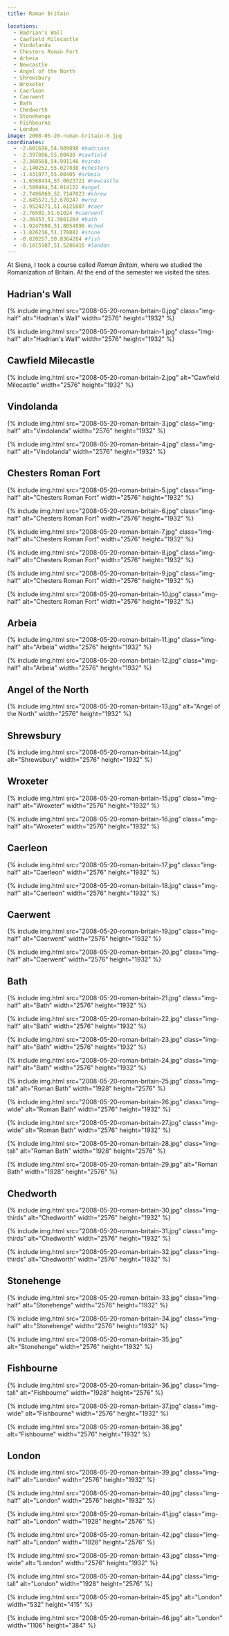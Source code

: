 ```yaml
---
title: Roman Britain

locations:
  - Hadrian's Wall
  - Cawfield Milecastle
  - Vindolanda
  - Chesters Roman Fort
  - Arbeia
  - Newcastle
  - Angel of the North
  - Shrewsbury
  - Wroxeter
  - Caerleon
  - Caerwent
  - Bath
  - Chedworth
  - Stonehenge
  - Fishbourne
  - London
image: 2008-05-20-roman-britain-0.jpg
coordinates:
  - -2.601696,54.989898 #hadrians
  - -2.397806,55.00438 #cawfield
  - -2.360568,54.991146 #vindo
  - -2.140252,55.027838 #chesters
  - -1.431977,55.00405 #arbeia
  - -1.6568434,55.0023721 #newcastle
  - -1.589494,54.914122 #angel
  - -2.7496869,52.7147023 #shrew
  - -2.645571,52.670247 #wrox
  - -2.9524271,51.6121887 #caer
  - -2.76501,51.61024 #caerwent
  - -2.36453,51.3801264 #bath
  - -1.9247098,51.8054898 #ched
  - -1.826216,51.178882 #stone
  - -0.820257,50.8364284 #fish
  - -0.1015987,51.5286416 #london
---
```


At Siena, I took a course called _Roman Britain_, where we studied the Romanization of Britain. At the end of the semester we visited the sites.

## Hadrian's Wall

<div class="photos">

{% include img.html src="2008-05-20-roman-britain-0.jpg" class="img-half" alt="Hadrian&#x27;s Wall" width="2576" height="1932" %}

{% include img.html src="2008-05-20-roman-britain-1.jpg" class="img-half" alt="Hadrian&#x27;s Wall" width="2576" height="1932" %}

</div>

## Cawfield Milecastle

<div class="photos">

{% include img.html src="2008-05-20-roman-britain-2.jpg"  alt="Cawfield Milecastle" width="2576" height="1932" %}

</div>

## Vindolanda

<div class="photos">

{% include img.html src="2008-05-20-roman-britain-3.jpg" class="img-half" alt="Vindolanda" width="2576" height="1932" %}

{% include img.html src="2008-05-20-roman-britain-4.jpg" class="img-half" alt="Vindolanda" width="2576" height="1932" %}

</div>

## Chesters Roman Fort

<div class="photos">

{% include img.html src="2008-05-20-roman-britain-5.jpg" class="img-half" alt="Chesters Roman Fort" width="2576" height="1932" %}

{% include img.html src="2008-05-20-roman-britain-6.jpg" class="img-half" alt="Chesters Roman Fort" width="2576" height="1932" %}

{% include img.html src="2008-05-20-roman-britain-7.jpg" class="img-half" alt="Chesters Roman Fort" width="2576" height="1932" %}

{% include img.html src="2008-05-20-roman-britain-8.jpg" class="img-half" alt="Chesters Roman Fort" width="2576" height="1932" %}

{% include img.html src="2008-05-20-roman-britain-9.jpg" class="img-half" alt="Chesters Roman Fort" width="2576" height="1932" %}

{% include img.html src="2008-05-20-roman-britain-10.jpg" class="img-half" alt="Chesters Roman Fort" width="2576" height="1932" %}

</div>

## Arbeia

<div class="photos">

{% include img.html src="2008-05-20-roman-britain-11.jpg" class="img-half" alt="Arbeia" width="2576" height="1932" %}

{% include img.html src="2008-05-20-roman-britain-12.jpg" class="img-half" alt="Arbeia" width="2576" height="1932" %}

</div>

## Angel of the North

<div class="photos">

{% include img.html src="2008-05-20-roman-britain-13.jpg"  alt="Angel of the North" width="2576" height="1932" %}

</div>

## Shrewsbury

<div class="photos">

{% include img.html src="2008-05-20-roman-britain-14.jpg"  alt="Shrewsbury" width="2576" height="1932" %}

</div>

## Wroxeter

<div class="photos">

{% include img.html src="2008-05-20-roman-britain-15.jpg" class="img-half" alt="Wroxeter" width="2576" height="1932" %}

{% include img.html src="2008-05-20-roman-britain-16.jpg" class="img-half" alt="Wroxeter" width="2576" height="1932" %}

</div>

## Caerleon

<div class="photos">

{% include img.html src="2008-05-20-roman-britain-17.jpg" class="img-half" alt="Caerleon" width="2576" height="1932" %}

{% include img.html src="2008-05-20-roman-britain-18.jpg" class="img-half" alt="Caerleon" width="2576" height="1932" %}

</div>

## Caerwent

<div class="photos">

{% include img.html src="2008-05-20-roman-britain-19.jpg" class="img-half" alt="Caerwent" width="2576" height="1932" %}

{% include img.html src="2008-05-20-roman-britain-20.jpg" class="img-half" alt="Caerwent" width="2576" height="1932" %}

</div>

## Bath

<div class="photos">

{% include img.html src="2008-05-20-roman-britain-21.jpg" class="img-half" alt="Bath" width="2576" height="1932" %}

{% include img.html src="2008-05-20-roman-britain-22.jpg" class="img-half" alt="Bath" width="2576" height="1932" %}

{% include img.html src="2008-05-20-roman-britain-23.jpg" class="img-half" alt="Bath" width="2576" height="1932" %}

{% include img.html src="2008-05-20-roman-britain-24.jpg" class="img-half" alt="Bath" width="2576" height="1932" %}

{% include img.html src="2008-05-20-roman-britain-25.jpg" class="img-tall" alt="Roman Bath" width="1928" height="2576" %}

{% include img.html src="2008-05-20-roman-britain-26.jpg" class="img-wide" alt="Roman Bath" width="2576" height="1932" %}

{% include img.html src="2008-05-20-roman-britain-27.jpg" class="img-wide" alt="Roman Bath" width="2576" height="1932" %}

{% include img.html src="2008-05-20-roman-britain-28.jpg" class="img-tall" alt="Roman Bath" width="1928" height="2576" %}

{% include img.html src="2008-05-20-roman-britain-29.jpg" alt="Roman Bath" width="1928" height="2576" %}

</div>

## Chedworth

<div class="photos">

{% include img.html src="2008-05-20-roman-britain-30.jpg" class="img-thirds" alt="Chedworth" width="2576" height="1932" %}

{% include img.html src="2008-05-20-roman-britain-31.jpg" class="img-thirds" alt="Chedworth" width="2576" height="1932" %}

{% include img.html src="2008-05-20-roman-britain-32.jpg" class="img-thirds" alt="Chedworth" width="2576" height="1932" %}

</div>

## Stonehenge

<div class="photos">

{% include img.html src="2008-05-20-roman-britain-33.jpg" class="img-half" alt="Stonehenge" width="2576" height="1932" %}

{% include img.html src="2008-05-20-roman-britain-34.jpg" class="img-half" alt="Stonehenge" width="2576" height="1932" %}

{% include img.html src="2008-05-20-roman-britain-35.jpg"  alt="Stonehenge" width="2576" height="1932" %}

</div>

## Fishbourne

<div class="photos">

{% include img.html src="2008-05-20-roman-britain-36.jpg" class="img-tall" alt="Fishbourne" width="1928" height="2576" %}

{% include img.html src="2008-05-20-roman-britain-37.jpg" class="img-wide" alt="Fishbourne" width="2576" height="1932" %}

{% include img.html src="2008-05-20-roman-britain-38.jpg"  alt="Fishbourne" width="2576" height="1932" %}

</div>

## London

<div class="photos">

{% include img.html src="2008-05-20-roman-britain-39.jpg" class="img-half" alt="London" width="2576" height="1932" %}

{% include img.html src="2008-05-20-roman-britain-40.jpg" class="img-half" alt="London" width="2576" height="1932" %}

{% include img.html src="2008-05-20-roman-britain-41.jpg" class="img-half" alt="London" width="1928" height="2576" %}

{% include img.html src="2008-05-20-roman-britain-42.jpg" class="img-half" alt="London" width="1928" height="2576" %}

{% include img.html src="2008-05-20-roman-britain-43.jpg" class="img-wide" alt="London" width="2576" height="1932" %}

{% include img.html src="2008-05-20-roman-britain-44.jpg" class="img-tall" alt="London" width="1928" height="2576" %}

{% include img.html src="2008-05-20-roman-britain-45.jpg" alt="London" width="532" height="415" %}

{% include img.html src="2008-05-20-roman-britain-46.jpg" alt="London" width="1106" height="384" %}

</div>
